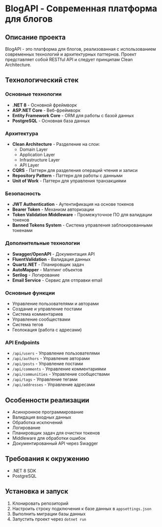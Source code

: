 # BlogAPI - Современная платформа для блогов

## Описание проекта
BlogAPI - это платформа для блогов, реализованная с использованием современных технологий и архитектурных паттернов. Проект представляет собой RESTful API и следует принципам Clean Architecture.

## Технологический стек

### Основные технологии
- **.NET 8** - Основной фреймворк
- **ASP.NET Core** - Веб-фреймворк
- **Entity Framework Core** - ORM для работы с базой данных
- **PostgreSQL** - Основная база данных

### Архитектура
- **Clean Architecture** - Разделение на слои:
  - Domain Layer
  - Application Layer
  - Infrastructure Layer
  - API Layer
- **CQRS** - Паттерн для разделения операций чтения и записи
- **Repository Pattern** - Паттерн для работы с данными
- **Unit of Work** - Паттерн для управления транзакциями

### Безопасность
- **JWT Authentication** - Аутентификация на основе токенов
- **Bearer Token** - Механизм авторизации
- **Token Validation Middleware** - Промежуточное ПО для валидации токенов
- **Banned Tokens System** - Система управления заблокированными токенами

### Дополнительные технологии
- **Swagger/OpenAPI** - Документация API
- **FluentValidation** - Валидация данных
- **Quartz.NET** - Планировщик задач
- **AutoMapper** - Маппинг объектов
- **Serilog** - Логирование
- **Email Service** - Сервис для отправки email

### Основные функции
- Управление пользователями и авторами
- Создание и управление постами
- Система комментариев
- Управление сообществами
- Система тегов
- Геолокация (работа с адресами)

### API Endpoints
- `/api/users` - Управление пользователями
- `/api/authors` - Управление авторами
- `/api/posts` - Управление постами
- `/api/comments` - Управление комментариями
- `/api/communities` - Управление сообществами
- `/api/tags` - Управление тегами
- `/api/addresses` - Управление адресами

## Особенности реализации
- Асинхронное программирование
- Валидация входных данных
- Обработка исключений
- Логирование
- Планировщик задач для очистки токенов
- Middleware для обработки ошибок
- Документированный API через Swagger

## Требования к окружению
- .NET 8 SDK
- PostgreSQL

## Установка и запуск
1. Клонировать репозиторий
2. Настроить строку подключения к базе данных в `appsettings.json`
3. Выполнить миграции базы данных
4. Запустить проект через `dotnet run`
